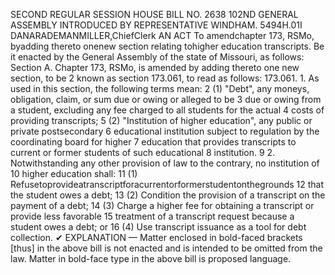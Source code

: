 SECOND REGULAR SESSION
HOUSE BILL NO. 2638
102ND GENERAL ASSEMBLY
INTRODUCED BY REPRESENTATIVE WINDHAM.
5494H.01I DANARADEMANMILLER,ChiefClerk
AN ACT
To amendchapter 173, RSMo, byadding thereto onenew section relating tohigher education
transcripts.
Be it enacted by the General Assembly of the state of Missouri, as follows:
Section A. Chapter 173, RSMo, is amended by adding thereto one new section, to be
2 known as section 173.061, to read as follows:
173.061. 1. As used in this section, the following terms mean:
2 (1) "Debt", any moneys, obligation, claim, or sum due or owing or alleged to be
3 due or owing from a student, excluding any fee charged to all students for the actual
4 costs of providing transcripts;
5 (2) "Institution of higher education", any public or private postsecondary
6 educational institution subject to regulation by the coordinating board for higher
7 education that provides transcripts to current or former students of such educational
8 institution.
9 2. Notwithstanding any other provision of law to the contrary, no institution of
10 higher education shall:
11 (1) Refusetoprovideatranscriptforacurrentorformerstudentonthegrounds
12 that the student owes a debt;
13 (2) Condition the provision of a transcript on the payment of a debt;
14 (3) Charge a higher fee for obtaining a transcript or provide less favorable
15 treatment of a transcript request because a student owes a debt; or
16 (4) Use transcript issuance as a tool for debt collection.
✔
EXPLANATION — Matter enclosed in bold-faced brackets [thus] in the above bill is not enacted and is
intended to be omitted from the law. Matter in bold-face type in the above bill is proposed language.